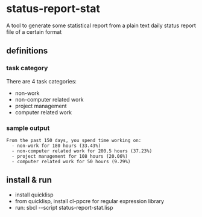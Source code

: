 # status-report-stat
A tool to generate some statistical report from a plain text daily
status report file of a certain format

## definitions

### task category
There are 4 task categories:
  - non-work
  - non-computer related work
  - project management
  - computer related work

### sample output

~~~~
From the past 150 days, you spend time working on:
  - non-work for 180 hours (33.43%)
  - non-computer related work for 200.5 hours (37.23%)
  - project management for 108 hours (20.06%)
  - computer related work for 50 hours (9.29%)
~~~~

## install & run
- install quicklisp
- from quicklisp, install cl-ppcre for regular expression library
- run: sbcl --script status-report-stat.lisp
